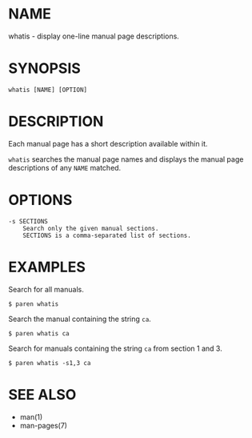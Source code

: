 # NAME
whatis - display one-line manual page descriptions.

# SYNOPSIS

    whatis [NAME] [OPTION]

# DESCRIPTION
Each manual page has a short description available within it.

`whatis` searches the manual page names and displays the manual page descriptions of any `NAME` matched.

# OPTIONS

    -s SECTIONS
        Search only the given manual sections.
        SECTIONS is a comma-separated list of sections.

# EXAMPLES
Search for all manuals.

    $ paren whatis

Search the manual containing the string `ca`.

    $ paren whatis ca

Search for manuals containing the string `ca` from section 1 and 3.

    $ paren whatis -s1,3 ca

# SEE ALSO
- man(1)
- man-pages(7)
